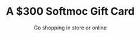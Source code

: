 ---
title: A $300 Softmoc Gift Card
subtitle: Go shopping in store or online
layout: 2017_default
modal-id: 1
thumbnail: softmoc.png
winner: Kathy G.
---
